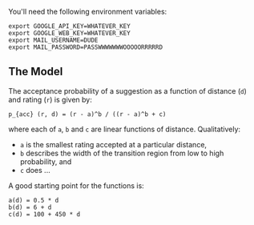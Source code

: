You'll need the following environment variables:

```
export GOOGLE_API_KEY=WHATEVER_KEY
export GOOGLE_WEB_KEY=WHATEVER_KEY
export MAIL_USERNAME=DUDE
export MAIL_PASSWORD=PASSWWWWWWWOOOOORRRRRD
```

The Model
---------

The acceptance probability of a suggestion as a function of distance (`d`)
and rating (`r`) is given by:

```
p_{acc} (r, d) = (r - a)^b / ((r - a)^b + c)
```

where each of `a`, `b` and `c` are linear functions of distance.
Qualitatively:

* `a` is the smallest rating accepted at a particular distance,
* `b` describes the width of the transition region from low to high
  probability, and
* `c` does ...

A good starting point for the functions is:

```
a(d) = 0.5 * d
b(d) = 6 + d
c(d) = 100 + 450 * d
```
